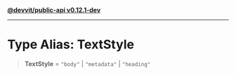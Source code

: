 [**@devvit/public-api v0.12.1-dev**](../../../../../../README.md)

---

# Type Alias: TextStyle

> **TextStyle** = `"body"` \| `"metadata"` \| `"heading"`
